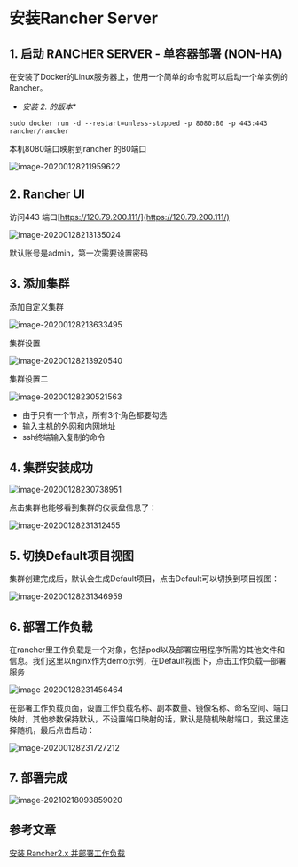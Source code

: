 # 安装Rancher Server

## 1. 启动 RANCHER SERVER - 单容器部署 (NON-HA)

在安装了Docker的Linux服务器上，使用一个简单的命令就可以启动一个单实例的Rancher。

- **安装 2.* 的版本**

```
sudo docker run -d --restart=unless-stopped -p 8080:80 -p 443:443 rancher/rancher
```

本机8080端口映射到rancher 的80端口

![image-20200128211959622](https://zszblog.oss-cn-beijing.aliyuncs.com/zszblog/blogimage-master/img/image-20200128211959622.png)

## 2. Rancher UI

访问443 端口[https://120.79.200.111/](https://120.79.200.111/)

![image-20200128213135024](https://zszblog.oss-cn-beijing.aliyuncs.com/zszblog/blogimage-master/img/image-20200128213135024.png)

默认账号是admin，第一次需要设置密码

## 3. 添加集群

添加自定义集群

![image-20200128213633495](https://zszblog.oss-cn-beijing.aliyuncs.com/zszblog/blogimage-master/img/image-20200128213633495.png)

集群设置

![image-20200128213920540](https://zszblog.oss-cn-beijing.aliyuncs.com/zszblog/blogimage-master/img/image-20200128213920540.png)

集群设置二

![image-20200128230521563](https://zszblog.oss-cn-beijing.aliyuncs.com/zszblog/blogimage-master/img/image-20200128230521563.png)

- 由于只有一个节点，所有3个角色都要勾选
- 输入主机的外网和内网地址
- ssh终端输入复制的命令

## 4. 集群安装成功

![image-20200128230738951](https://zszblog.oss-cn-beijing.aliyuncs.com/zszblog/blogimage-master/img/image-20200128230738951.png)

点击集群也能够看到集群的仪表盘信息了：

![image-20200128231312455](https://zszblog.oss-cn-beijing.aliyuncs.com/zszblog/blogimage-master/img/image-20200128231312455.png)

## 5. 切换Default项目视图

集群创建完成后，默认会生成Default项目，点击Default可以切换到项目视图：

![image-20200128231346959](https://zszblog.oss-cn-beijing.aliyuncs.com/zszblog/blogimage-master/img/image-20200128231346959.png)



## 6. 部署工作负载

在rancher里工作负载是一个对象，包括pod以及部署应用程序所需的其他文件和信息。我们这里以nginx作为demo示例，在Default视图下，点击工作负载—部署服务

![image-20200128231456464](https://zszblog.oss-cn-beijing.aliyuncs.com/zszblog/blogimage-master/img/image-20200128231456464.png)

在部署工作负载页面，设置工作负载名称、副本数量、镜像名称、命名空间、端口映射，其他参数保持默认，不设置端口映射的话，默认是随机映射端口，我这里选择随机，最后点击启动：

![image-20200128231727212](https://zszblog.oss-cn-beijing.aliyuncs.com/zszblog/blogimage-master/img/image-20200128231727212.png)

## 7. 部署完成

![image-20210218093859020](https://zszblog.oss-cn-beijing.aliyuncs.com/zszblog/blogimage-master/img/image-20210218093859020.png)





## 参考文章

[安装 Rancher2.x 并部署工作负载](https://blog.51cto.com/zero01/2168999)
